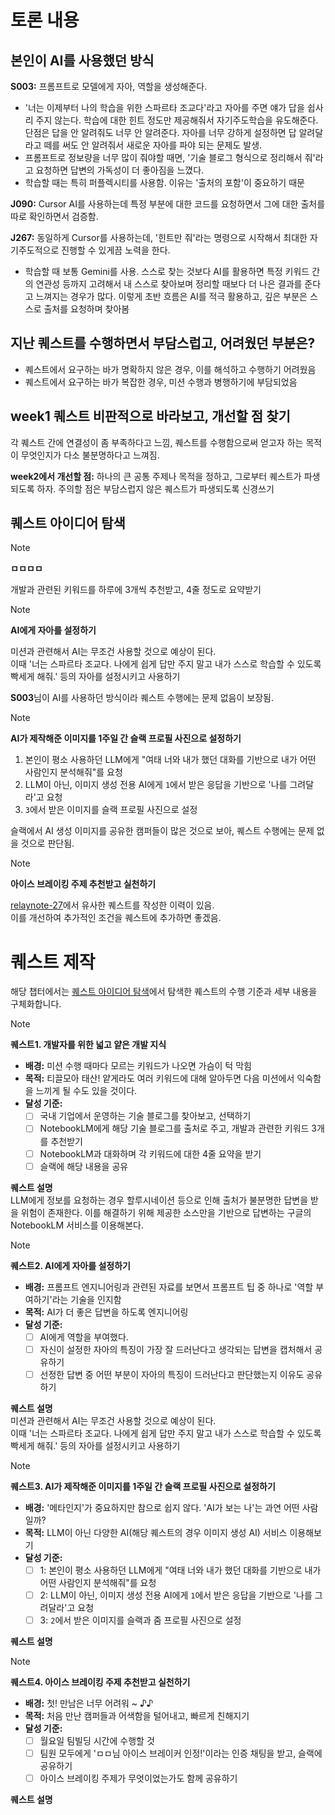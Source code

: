 # 토론 내용
## 본인이 AI를 사용했던 방식

**S003:** 프롬프트로 모델에게 자아, 역할을 생성해준다.     
- '너는 이제부터 나의 학습을 위한 스파르타 조교다'라고 자아를 주면 얘가 답을 쉽사리 주지 않는다. 학습에 대한 힌트 정도만 제공해줘서 자기주도학습을 유도해준다. 단점은 답을 안 알려줘도 너무 안 알려준다. 자아를 너무 강하게 설정하면 답 알려달라고 떼를 써도 안 알려줘서 새로운 자아를 파야 되는 문제도 발생.
- 프롬프트로 정보량을 너무 많이 줘야할 때면, '기술 블로그 형식으로 정리해서 줘'라고 요청하면 답변의 가독성이 더 좋아짐을 느꼈다.
- 학습할 때는 특히 퍼플렉시티를 사용함. 이유는 '출처의 포함'이 중요하기 때문

**J090:** Cursor AI를 사용하는데 특정 부분에 대한 코드를 요청하면서 그에 대한 출처를 따로 확인하면서 검증함.   

**J267:** 동일하게 Cursor를 사용하는데, '힌트만 줘'라는 명령으로 시작해서 최대한 자기주도적으로 진행할 수 있게끔 노력을 한다. 
- 학습할 때 보통 Gemini를 사용. 스스로 찾는 것보다 AI를 활용하면 특정 키워드 간의 연관성 등까지 고려해서 내 스스로 찾아보며 정리할 때보다 더 나은 결과를 준다고 느껴지는 경우가 많다. 이렇게 초반 흐름은 AI를 적극 활용하고, 깊은 부분은 스스로 출처를 요청하며 찾아봄

## 지난 퀘스트를 수행하면서 부담스럽고, 어려웠던 부분은?
- 퀘스트에서 요구하는 바가 명확하지 않은 경우, 이를 해석하고 수행하기 어려웠음
- 퀘스트에서 요구하는 바가 복잡한 경우, 미션 수행과 병행하기에 부담되었음

## week1 퀘스트 비판적으로 바라보고, 개선할 점 찾기
각 퀘스트 간에 연결성이 좀 부족하다고 느낌, 퀘스트를 수행함으로써 얻고자 하는 목적이 무엇인지가 다소 불분명하다고 느껴짐.    

**week2에서 개선할 점:** 하나의 큰 공통 주제나 목적을 정하고, 그로부터 퀘스트가 파생되도록 하자. 주의할 점은 부담스럽지 않은 퀘스트가 파생되도록 신경쓰기   
## 퀘스트 아이디어 탐색
> [!NOTE]    
> **ㅁㅁㅁㅁ**   
> 
> 개발과 관련된 키워드를 하루에 3개씩 추천받고, 4줄 정도로 요약받기     

> [!NOTE]   
> **AI에게 자아를 설정하기**   
> 
> 미션과 관련해서 AI는 무조건 사용할 것으로 예상이 된다.    
> 이때 '너는 스파르타 조교다. 나에게 쉽게 답만 주지 말고 내가 스스로 학습할 수 있도록 빡세게 해줘.' 등의 자아를 설정시키고 사용하기   
> 
> **S003**님이 AI를 사용하던 방식이라 퀘스트 수행에는 문제 없음이 보장됨.

> [!NOTE]   
> **AI가 제작해준 이미지를 1주일 간 슬랙 프로필 사진으로 설정하기**   
> 
> 1. 본인이 평소 사용하던 LLM에게 "여태 너와 내가 했던 대화를 기반으로 내가 어떤 사람인지 분석해줘"를 요청
> 2. LLM이 아닌, 이미지 생성 전용 AI에게 `1`에서 받은 응답을 기반으로 '나를 그려달라'고 요청
> 3. `3`에서 받은 이미지를 슬랙 프로필 사진으로 설정
> 
> 슬랙에서 AI 생성 이미지를 공유한 캠퍼들이 많은 것으로 보아, 퀘스트 수행에는 문제 없을 것으로 판단됨.


> [!NOTE]   
> **아이스 브레이킹 주제 추천받고 실천하기**   
> 
> [relaynote-27](https://github.com/boostcampwm2025/relay-note27/blob/main/week1.md)에서 유사한 퀘스트를 작성한 이력이 있음.   
> 이를 개선하여 추가적인 조건을 퀘스트에 추가하면 좋겠음.


# 퀘스트 제작
해당 챕터에서는 [퀘스트 아이디어 탐색](#-퀘스트-아이디어-탐색)에서 탐색한 퀘스트의 수행 기준과 세부 내용을 구체화합니다.   


> [!NOTE]    
> **퀘스트1. 개발자를 위한 넓고 얕은 개발 지식**   
> 
> - **배경:** 미션 수행 때마다 모르는 키워드가 나오면 가슴이 턱 막힘
> - **목적:** 티끌모아 태산! 얕게라도 여러 키워드에 대해 알아두면 다음 미션에서 익숙함을 느끼게 될 수도 있을 것이다.
> - **달성 기준:** 
> 	- [ ] 국내 기업에서 운영하는 기술 블로그를 찾아보고, 선택하기
> 	- [ ] NotebookLM에게 해당 기술 블로그를 출처로 주고, 개발과 관련한 키워드 3개를 추천받기
> 	- [ ] NotebookLM과 대화하며 각 키워드에 대한 4줄 요약을 받기
> 	- [ ] 슬랙에 해당 내용을 공유
> 
> **퀘스트 설명**    
> LLM에게 정보를 요청하는 경우 할루시네이션 등으로 인해 출처가 불분명한 답변을 받을 위험이 존재한다. 이를 해결하기 위해 제공한 소스만을 기반으로 답변하는 구글의 NotebookLM 서비스를 이용해본다.   


> [!NOTE]   
> **퀘스트2. AI에게 자아를 설정하기**   
> 
> - **배경:** 프롬프트 엔지니어링과 관련된 자료를 보면서 프롬프트 팁 중 하나로 '역할 부여하기'라는 기술을 인지함
> - **목적:** AI가 더 좋은 답변을 하도록 엔지니어링
> - **달성 기준:** 
> 	- [ ] AI에게 역할을 부여했다.
> 	- [ ] 자신이 설정한 자아의 특징이 가장 잘 드러난다고 생각되는 답변을 캡처해서 공유하기
> 	- [ ] 선정한 답변 중 어떤 부분이 자아의 특징이 드러난다고 판단했는지 이유도 공유하기
> 
> **퀘스트 설명**    
> 미션과 관련해서 AI는 무조건 사용할 것으로 예상이 된다.    
> 이때 '너는 스파르타 조교다. 나에게 쉽게 답만 주지 말고 내가 스스로 학습할 수 있도록 빡세게 해줘.' 등의 자아를 설정시키고 사용하기   

> [!NOTE]   
> **퀘스트3. AI가 제작해준 이미지를 1주일 간 슬랙 프로필 사진으로 설정하기**   
> 
> - **배경:** '메타인지'가 중요하지만 참으로 쉽지 않다. 'AI가 보는 나'는 과연 어떤 사람일까?
> - **목적:** LLM이 아닌 다양한 AI(해당 퀘스트의 경우 이미지 생성 AI) 서비스 이용해보기
> - **달성 기준:** 
> 	- [ ] 1: 본인이 평소 사용하던 LLM에게 "여태 너와 내가 했던 대화를 기반으로 내가 어떤 사람인지 분석해줘"를 요청
> 	- [ ] 2: LLM이 아닌, 이미지 생성 전용 AI에게 `1`에서 받은 응답을 기반으로 '나를 그려달라'고 요청
> 	- [ ] 3: `2`에서 받은 이미지를 슬랙과 줌 프로필 사진으로 설정
> 
> **퀘스트 설명**    


> [!NOTE]   
> **퀘스트4. 아이스 브레이킹 주제 추천받고 실천하기**   
> - **배경:** 첫! 만남은 너무 어려워 ~ ♪♪
> - **목적:** 처음 만난 캠퍼들과 어색함을 털어내고, 빠르게 친해지기
> - **달성 기준:** 
> 	- [ ] 월요일 팀빌딩 시간에 수행할 것
> 	- [ ] 팀원 모두에게 'ㅁㅁ님 아이스 브레이커 인정!'이라는 인증 채팅을 받고, 슬랙에 공유하기
> 	- [ ] 아이스 브레이킹 주제가 무엇이었는가도 함께 공유하기
> 
> **퀘스트 설명**    

